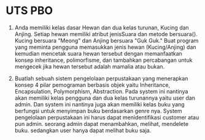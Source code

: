 # UTS PBO

1. Anda memiliki kelas dasar Hewan dan dua kelas turunan, Kucing dan Anjing. Setiap hewan
   memiliki atribut jenisSuara dan metode bersuara(). Kucing bersuara "Meong" dan Anjing bersuara
   "Guk Guk." Buat program yang meminta pengguna memasukkan jenis hewan (Kucing/Anjing) dan
   kemudian mencetak suara hewan tersebut dengan memanfaatkan konsep inheritance, polimorfisme,
   dan tambahkan percabangan untuk mengecek jika hewan tersebut adalah mamalia atau bukan.


2. Buatlah sebuah sistem pengelolaan perpustakaan yang menerapkan konsep 4 pilar pemograman
   berbasis objek yaitu Inheritance, Encapsulation, Polymorphism, Abstraction. Pada system ini nantinya
   akan memiliki kelas pengguna dan dua kelas turunannya yaitu user dan admin. Dan system ini
   nantinya juga akan memiliki kelas buku yang berfungsi untuk menyimpan buku berdasarkan genre
   nya. System pengelolaan perpustakaan ini harus dapat menidentifikasi customer atau pun admin.
   seorang admin dapat menambahkan, melihat, mendelete buku. sedangkan user hanya dapat melihat
   buku saja.